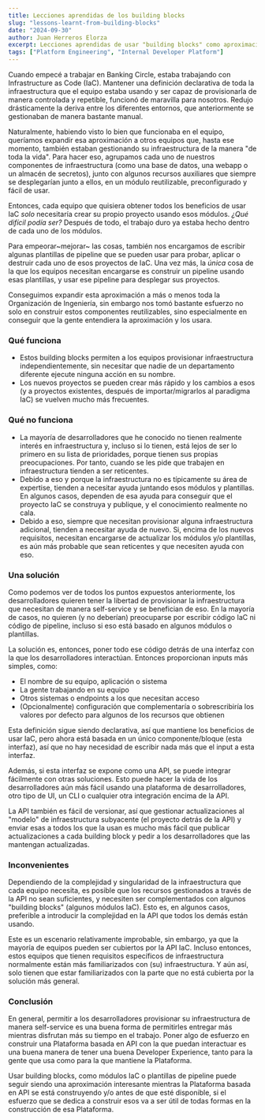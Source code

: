 ```yaml
---
title: Lecciones aprendidas de los building blocks
slug: "lessons-learnt-from-building-blocks"
date: "2024-09-30"
author: Juan Herreros Elorza
excerpt: Lecciones aprendidas de usar "building blocks" como aproximación al IaC
tags: ["Platform Engineering", "Internal Developer Platform"]
---
```


Cuando empecé a trabajar en Banking Circle, estaba trabajando con Infrastructure as Code (IaC).
Mantener una definición declarativa de toda la infraestructura que el equipo estaba usando y ser capaz de provisionarla de manera controlada y repetible, funcionó de maravilla para nosotros. Redujo drásticamente la deriva entre los diferentes entornos, que anteriormente se gestionaban de manera bastante manual.

Naturalmente, habiendo visto lo bien que funcionaba en el equipo, queríamos expandir esa aproximación a otros equipos que, hasta ese momento, también estaban gestionando su infraestructura de la manera "de toda la vida".
Para hacer eso, agrupamos cada uno de nuestros componentes de infraestructura (como una base de datos, una webapp o un almacén de secretos), junto con algunos recursos auxiliares que siempre se desplegarían junto a ellos, en un módulo reutilizable, preconfigurado y fácil de usar.

Entonces, cada equipo que quisiera obtener todos los beneficios de usar IaC _solo_ necesitaría crear su propio proyecto usando esos módulos. _¿Qué difícil podía ser?_ Después de todo, el trabajo duro ya estaba hecho dentro de cada uno de los módulos.

Para empeorar~mejorar~ las cosas, también nos encargamos de escribir algunas plantillas de pipeline que se pueden usar para probar, aplicar o destruir cada uno de esos proyectos de IaC.
Una vez más, la _única_ cosa de la que los equipos necesitan encargarse es construir un pipeline usando esas plantillas, y usar ese pipeline para desplegar sus proyectos.

Conseguimos expandir esta aproximación a más o menos toda la Organización de Ingeniería, sin embargo nos tomó bastante esfuerzo no solo en construir estos componentes reutilizables, sino especialmente en conseguir que la gente entendiera la aproximación y los usara.

### Qué funciona

- Estos building blocks permiten a los equipos provisionar infraestructura independientemente, sin necesitar que nadie de un departamento diferente ejecute ninguna acción en su nombre.
- Los nuevos proyectos se pueden crear más rápido y los cambios a esos (y a proyectos existentes, después de importar/migrarlos al paradigma IaC) se vuelven mucho más frecuentes.

### Qué no funciona

- La mayoría de desarrolladores que he conocido no tienen realmente interés en infraestructura y, incluso si lo tienen, está lejos de ser lo primero en su lista de prioridades, porque tienen sus propias preocupaciones. Por tanto, cuando se les pide que trabajen en infraestructura tienden a ser reticentes.
- Debido a eso y porque la infraestructura no es típicamente su área de expertise, tienden a necesitar ayuda juntando esos módulos y plantillas. En algunos casos, dependen de esa ayuda para conseguir que el proyecto IaC se construya y publique, y el conocimiento realmente no cala.
- Debido a eso, siempre que necesitan provisionar alguna infraestructura adicional, tienden a necesitar ayuda de nuevo. Si, encima de los nuevos requisitos, necesitan encargarse de actualizar los módulos y/o plantillas, es aún más probable que sean reticentes y que necesiten ayuda con eso.

### Una solución

Como podemos ver de todos los puntos expuestos anteriormente, los desarrolladores quieren tener la libertad de provisionar la infraestructura que necesitan de manera self-service y se benefician de eso. En la mayoría de casos, no quieren (y no deberían) preocuparse por escribir código IaC ni código de pipeline, incluso si eso está basado en algunos módulos o plantillas.

La solución es, entonces, poner todo ese código detrás de una interfaz con la que los desarrolladores interactúan. Entonces proporcionan inputs más simples, como:
- El nombre de su equipo, aplicación o sistema
- La gente trabajando en su equipo
- Otros sistemas o endpoints a los que necesitan acceso
- (Opcionalmente) configuración que complementaría o sobrescribiría los valores por defecto para algunos de los recursos que obtienen

Esta definición sigue siendo declarativa, así que mantiene los beneficios de usar IaC, pero ahora está basada en un único componente/bloque (esta interfaz), así que no hay necesidad de escribir nada más que el input a esta interfaz.

Además, si esta interfaz se expone como una API, se puede integrar fácilmente con otras soluciones. Esto puede hacer la vida de los desarrolladores aún más fácil usando una plataforma de desarrolladores, otro tipo de UI, un CLI o cualquier otra integración encima de la API.

La API también es fácil de versionar, así que gestionar actualizaciones al "modelo" de infraestructura subyacente (el proyecto detrás de la API) y enviar esas a todos los que la usan es mucho más fácil que publicar actualizaciones a cada building block y pedir a los desarrolladores que las mantengan actualizadas.

### Inconvenientes

Dependiendo de la complejidad y singularidad de la infraestructura que cada equipo necesita, es posible que los recursos gestionados a través de la API no sean suficientes, y necesiten ser complementados con algunos "building blocks" (algunos módulos IaC). Esto es, en algunos casos, preferible a introducir la complejidad en la API que todos los demás están usando.

Este es un escenario relativamente improbable, sin embargo, ya que la mayoría de equipos pueden ser cubiertos por la API IaC. Incluso entonces, estos equipos que tienen requisitos específicos de infraestructura normalmente están más familiarizados con (su) infraestructura. Y aún así, solo tienen que estar familiarizados con la parte que no está cubierta por la solución más general.

### Conclusión

En general, permitir a los desarrolladores provisionar su infraestructura de manera self-service es una buena forma de permitirles entregar más mientras disfrutan más su tiempo en el trabajo.
Poner algo de esfuerzo en construir una Plataforma basada en API con la que puedan interactuar es una buena manera de tener una buena Developer Experience, tanto para la gente que usa como para la que mantiene la Plataforma.

Usar building blocks, como módulos IaC o plantillas de pipeline puede seguir siendo una aproximación interesante mientras la Plataforma basada en API se está construyendo y/o antes de que esté disponible, si el esfuerzo que se dedica a construir esos va a ser útil de todas formas en la construcción de esa Plataforma.